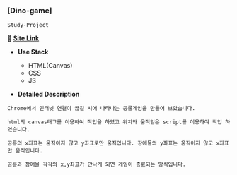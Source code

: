 ### [Dino-game]
`Study-Project`

:link: **<a href="https://devwoodie.github.io/dino-game/" target="_blank">Site Link</a>** 

- **Use Stack**
  - HTML(Canvas)
  - CSS
  - JS
  
- **Detailed Description**
```
Chrome에서 인터넷 연결이 끊길 시에 나타나는 공룡게임을 만들어 보았습니다.

html의 canvas태그를 이용하여 작업을 하였고 위치와 움직임은 script를 이용하여 작업 하였습니다.

공룡의 x좌표는 움직이지 않고 y좌표로만 움직입니다. 장애물의 y좌표는 움직이지 않고 x좌표만 움직입니다.

공룡과 장애물 각각의 x,y좌표가 만나게 되면 게임이 종료되는 방식입니다.
```
